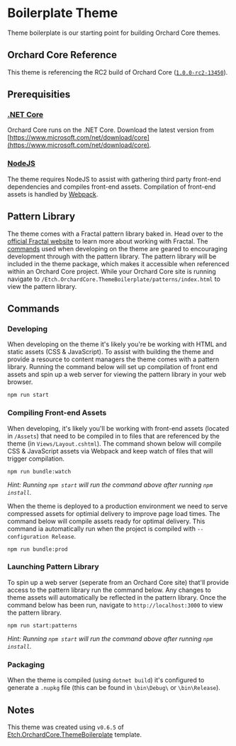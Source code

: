 # Boilerplate Theme

Theme boilerplate is our starting point for building Orchard Core themes.

## Orchard Core Reference

This theme is referencing the RC2 build of Orchard Core ([`1.0.0-rc2-13450`](https://www.nuget.org/packages/OrchardCore.Theme.Targets/1.0.0-rc2-13450)).

## Prerequisities

### [.NET Core](https://docs.microsoft.com/en-us/dotnet/core/)

Orchard Core runs on the .NET Core. Download the latest version from [https://www.microsoft.com/net/download/core](https://www.microsoft.com/net/download/core).

### [NodeJS](https://nodejs.org/en/)

The theme requires NodeJS to assist with gathering third party front-end dependencies and compiles front-end assets. Compilation of front-end assets is handled by [Webpack](https://webpack.js.org/).

## Pattern Library

The theme comes with a Fractal pattern library baked in. Head over to the [official Fractal website](https://fractal.build/) to learn more about working with Fractal. The [commands](/#commands) used when developing on the theme are geared to encouraging development through with the pattern library. The pattern library will be included in the theme package, which makes it accessible when referenced within an Orchard Core project. While your Orchard Core site is running navigate to `/Etch.OrchardCore.ThemeBoilerplate/patterns/index.html` to view the pattern library.

## Commands

### Developing

When developing on the theme it's likely you're be working with HTML and static assets (CSS & JavaScript). To assist with building the theme and provide a resource to content managers the theme comes with a pattern library. Running the command below will set up compilation of front end assets and spin up a web server for viewing the pattern library in your web browser.

    npm run start

### Compiling Front-end Assets

When developing, it's likely you'll be working with front-end assets (located in `/Assets`) that need to be compiled in to files that are referenced by the theme (in `Views/Layout.cshtml`). The command shown below will compile CSS & JavaScript assets via Webpack and keep watch of files that will trigger compilation.

    npm run bundle:watch

_Hint: Running `npm start` will run the command above after running `npm install`._

When the theme is deployed to a production environment we need to serve compressed assets for optimial delivery to improve page load times. The command below will compile assets ready for optimal delivery. This command ia automatically run when the project is compiled with `--configuration Release`.

    npm run bundle:prod

### Launching Pattern Library

To spin up a web server (seperate from an Orchard Core site) that'll provide access to the pattern library run the command below. Any changes to theme assets will automatically be reflected in the pattern library. Once the command below has been run, navigate to `http://localhost:3000` to view the pattern library.

    npm run start:patterns

_Hint: Running `npm start` will run the command above after running `npm install`._

### Packaging

When the theme is compiled (using `dotnet build`) it's configured to generate a `.nupkg` file (this can be found in `\bin\Debug\` or `\bin\Release`).

## Notes

This theme was created using `v0.6.5` of [Etch.OrchardCore.ThemeBoilerplate](https://github.com/EtchUK/Etch.OrchardCore.ThemeBoilerplate) template.

